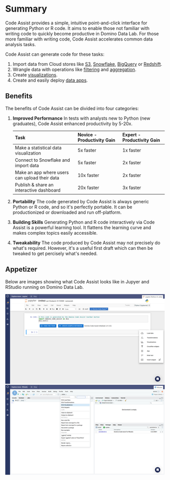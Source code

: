 # Summary

Code Assist provides a simple, intuitive point-and-click interface for generating Python or R code. It aims to enable those not familiar with writing code to quickly become productive in Domino Data Lab. For those more familiar with writing code, Code Assist accelerates common data analysis tasks.

Code Assist can generate code for these tasks:

1. Import data from Cloud stores like [S3](./loading-data/s3/), [Snowflake](./loading-data/snowflake/), [BigQuery](./loading-data/bigquery/) or [Redshift](./loading-data/redshift/).
2. Wrangle data with operations like [filtering](./transform/filter) and [aggregation](./transform/group-aggregate).
3. Create [visualizations](./visualization/create-plot).
4. Create and easily deploy [data apps](./app/create).

## Benefits

The benefits of Code Assist can be divided into four categories:

1. **Improved Performance** In tests with analysts new to Python (new graduates), Code Assist enhanced productivity by 5-20x.

    | Task                                          | Novice - Productivity Gain | Expert - Productivity Gain      |
    | :---                                          | :---                       | :---                            |
    | Make a statistical data visualization         | 5x faster                  | 1x faster                       |
    | Connect to Snowflake and import data          | 5x faster                  | 2x faster                       |
    | Make an app where users can upload their data | 10x faster                 | 2x faster                       |
    | Publish & share an interactive dashboard      | 20x faster                 | 3x faster                       |

2. **Portability** The code generated by Code Assist is always generic Python or R code, and so it's perfectly portable. It can be productionized or downloaded and run off-platform. 
3. **Building Skills** Generating Python and R code interactively via Code Assist is a powerful learning tool. It flattens the learning curve and makes complex topics easily accessible.
4. **Tweakability** The code produced by Code Assist may not precisely do what's required. However, it's a useful first draft which can then be tweaked to get percisely what's needed.

## Appetizer

Below are images showing what Code Assist looks like in Jupyer and RStudio running on Domino Data Lab.

<img class="screenshot" src="./screenshots/dca-init-jupyter.png">
<img class="screenshot" src="./screenshots/dca-init-rstudio.png">